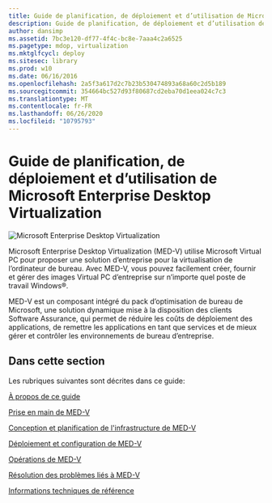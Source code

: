 ```yaml
---
title: Guide de planification, de déploiement et d’utilisation de Microsoft Enterprise Desktop Virtualization
description: Guide de planification, de déploiement et d’utilisation de Microsoft Enterprise Desktop Virtualization
author: dansimp
ms.assetid: 7bc3e120-df77-4f4c-bc8e-7aaa4c2a6525
ms.pagetype: mdop, virtualization
ms.mktglfcycl: deploy
ms.sitesec: library
ms.prod: w10
ms.date: 06/16/2016
ms.openlocfilehash: 2a5f3a617d2c7b23b530474893a68a60c2d5b189
ms.sourcegitcommit: 354664bc527d93f80687cd2eba70d1eea024c7c3
ms.translationtype: MT
ms.contentlocale: fr-FR
ms.lasthandoff: 06/26/2020
ms.locfileid: "10795793"
---
```

# Guide de planification, de déploiement et d’utilisation de Microsoft Enterprise Desktop Virtualization


![Microsoft Enterprise Desktop Virtualization](images/medv.gif)

Microsoft Enterprise Desktop Virtualization (MED-V) utilise Microsoft Virtual PC pour proposer une solution d’entreprise pour la virtualisation de l’ordinateur de bureau. Avec MED-V, vous pouvez facilement créer, fournir et gérer des images Virtual PC d’entreprise sur n’importe quel poste de travail Windows®.

MED-V est un composant intégré du pack d’optimisation de bureau de Microsoft, une solution dynamique mise à la disposition des clients Software Assurance, qui permet de réduire les coûts de déploiement des applications, de remettre les applications en tant que services et de mieux gérer et contrôler les environnements de bureau d’entreprise.

## Dans cette section


Les rubriques suivantes sont décrites dans ce guide:

[À propos de ce guide](about-this-guidemedv.md)

[Prise en main de MED-V](getting-started-with-med-v.md)

[Conception et planification de l'infrastructure de MED-V](med-v-infrastructure-planning-and-design.md)

[Déploiement et configuration de MED-V](med-v-deployment-and-configuration.md)

[Opérations de MED-V](med-v-operations.md)

[Résolution des problèmes liés à MED-V](troubleshooting-med-v.md)

[Informations techniques de référence](technical-referencemedv-10-sp1.md)

 

 





